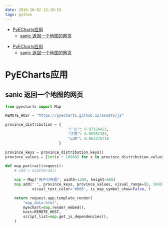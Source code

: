 ```yaml
---
date: 2018-10-02 22:10:53
tags: python
---
```


<!-- @import "[TOC]" {cmd="toc" depthFrom=1 depthTo=6 orderedList=false} -->

<!-- code_chunk_output -->

- [PyECharts应用](#pyecharts应用)
  - [sanic 返回一个地图的网页](#sanic-返回一个地图的网页)

<!-- /code_chunk_output -->

- [PyECharts应用](#PyECharts%E5%BA%94%E7%94%A8)
  - [sanic 返回一个地图的网页](#sanic-%E8%BF%94%E5%9B%9E%E4%B8%80%E4%B8%AA%E5%9C%B0%E5%9B%BE%E7%9A%84%E7%BD%91%E9%A1%B5)

<!-- more -->

# PyECharts应用

## sanic 返回一个地图的网页
```python
from pyecharts import Map

REMOTE_HOST = "https://pyecharts.github.io/assets/js"

province_distribution = {
                            "广东": 0.07324421,
                            "江苏": 0.06981383,
                            "山东": 0.063376718
                        }

province_keys = province_distribution.keys()
province_values = [int(x * 10000) for x in province_distribution.values()]

def map_portrait(request):
    # s3d = scatter3d()

    map = Map("用户分布图", width=1200, height=600)
    map.add(" ", province_keys, province_values, visual_range=[0, 1000], maptype='china', is_visualmap=True,
            visual_text_color='#000', is_map_symbol_show=False, )

    return request.app.template_render(
        "map_data.html",
        myechart=map.render_embed(),
        host=REMOTE_HOST,
        script_list=map.get_js_dependencies(),
    )
```